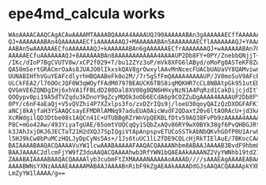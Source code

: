 # epe4md_calcula works

    WAoAAAACAAQCAgACAwAAAAMTAAAABQAAAA4AAAAUQJ90AAAAAABAn3gAAAAAAECffAAAAAAA
    QJ+AAAAAAABAn4QAAAAAAECfiAAAAAAAQJ+MAAAAAABAn5AAAAAAAECflAAAAAAAQJ+YAAAA
    AABAn5wAAAAAAECfoAAAAAAAQJ+kAAAAAABAn6gAAAAAAECfrAAAAAAAQJ+wAAAAAABAn7QA
    AAAAAECfuAAAAAAAQJ+8AAAAAABAn8AAAAAAAAAAAA4AAAAUP2Db8FY+0PY/ZnebbQNjjT+Q
    /IKc/dIoP7BgCVUTV8w/xCP2f029+T/bu12ZYz3oP/mVk8XFG6lAByd/oMoPg0ASTeKF8ZwP
    QA50mSertGRACmrOaAs8JUAJO0lIkxskQAV8grOwxylAAvMnNcecFUACbUAUaVY8QAMviwn3
    UUNABIHfhVGuYEAFcdlyrhHBQAABeFk0o2M//7r5gSfFmQAAAA4AAAAUP/JV0moSuV9AFcEA
    ULCkFEA2/l76OOcJQF0W3qWOyfFAdM0797BEAUCK6TBS8iqMQKHR7cCL8NBAtpGk951utEDF
    QVGmVE6ZQNDgIHj6xhVA1fFBLdD280Dal8XV08g8QN6HHxyNzN1A4PqRzd1CakDijcjdItTf
    QOQypv0pi19A5dTVZqdu3kDnoY9gZcyMQOk3oOb6ECdA6p9COZZuDgAAAA4AAAAUP2Db8FY+
    0PY/c6nF4aEaQj+V5vQVZhi4P7XZxlps3fo/zxDZrIQs9j/loeU30qoyQAIzQzDXOGFAFK1h
    aNCj8kAjfaH3YSAAQCsayEFMDRlAMNq97aduEUA0AicWudF2QDaxt20v6ltAORAcU+jd3kA7
    XcRWdgilQD3Dtbe08s1AQCn41C+UTUBBgRZrWnVpQEKBLfDtv59AQ38FvPb9zAAAAA4AAAAU
    P8C+mGo42Aw/493YiyaTgUAE/65omtVUQCqQy1SQbZxAQv86RY9wX0BYk38gf6PvQHBGJRti
    k3JAhJxjOKJ6JECTaT21H2dXQJ7SpIQgiVtApAnpspvETUCoSSTkAbNbQKvhGOfP0U1ArwLw
    l5HJ9kCw8bPuMCzHQLJyDpCyNs5As+/1Js6tuUC1lLZfDE9CQLcHjRkTIElAuE/7BKocCAAA
    BAIAAAABAAQACQAAAAVuYW1lcwAAABAAAAAFAAQACQAAAANhbm8ABAAJAAAAB3BvdF9hbm8A
    BAAJAAAAC2dlcmFjYW9fZ3doAAQACQAAAAhwb3RfYWN1bQAEAAkAAAANZ2VyYWNhb19td21l
    ZAAABAIAAAABAAQACQAAAAlyb3cubmFtZXMAAAANAAAAAoAAAAD////sAAAEAgAAAAEABAAJ
    AAAABWNsYXNzAAAAEAAAAAMABAAJAAAABnRibF9kZgAEAAkAAAADdGJsAAQACQAAAApkYXRh
    LmZyYW1lAAAA/g==

